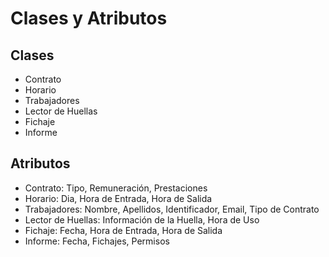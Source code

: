 # Clases y Atributos

## Clases
- Contrato
- Horario
- Trabajadores
- Lector de Huellas
- Fichaje
- Informe


## Atributos
- Contrato: Tipo, Remuneración, Prestaciones
- Horario: Dia, Hora de Entrada, Hora de Salida
- Trabajadores: Nombre, Apellidos, Identificador, Email,  Tipo de Contrato
- Lector de Huellas: Información de la Huella, Hora de Uso
- Fichaje: Fecha, Hora de Entrada, Hora de Salida
- Informe: Fecha, Fichajes, Permisos

